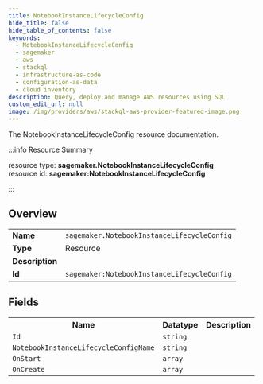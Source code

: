 ```yaml
---
title: NotebookInstanceLifecycleConfig
hide_title: false
hide_table_of_contents: false
keywords:
  - NotebookInstanceLifecycleConfig
  - sagemaker
  - aws
  - stackql
  - infrastructure-as-code
  - configuration-as-data
  - cloud inventory
description: Query, deploy and manage AWS resources using SQL
custom_edit_url: null
image: /img/providers/aws/stackql-aws-provider-featured-image.png
---
```

The NotebookInstanceLifecycleConfig resource documentation.

:::info Resource Summary

<div class="row">
<div class="providerDocColumn">
<span>resource type:&nbsp;<b>sagemaker.NotebookInstanceLifecycleConfig</b></span><br />
<span>resource id:&nbsp;<b>sagemaker:NotebookInstanceLifecycleConfig</b></span><br />
</div>
</div>

:::

## Overview
<table><tbody>
<tr><td><b>Name</b></td><td><code>sagemaker.NotebookInstanceLifecycleConfig</code></td></tr>
<tr><td><b>Type</b></td><td>Resource</td></tr>
<tr><td><b>Description</b></td><td></td></tr>
<tr><td><b>Id</b></td><td><code>sagemaker:NotebookInstanceLifecycleConfig</code></td></tr>
</tbody></table>

## Fields
<table><tbody>
<tr><th>Name</th><th>Datatype</th><th>Description</th></tr>
<tr><td><code>Id</code></td><td><code>string</code></td><td></td></tr><tr><td><code>NotebookInstanceLifecycleConfigName</code></td><td><code>string</code></td><td></td></tr><tr><td><code>OnStart</code></td><td><code>array</code></td><td></td></tr><tr><td><code>OnCreate</code></td><td><code>array</code></td><td></td></tr>
</tbody></table>